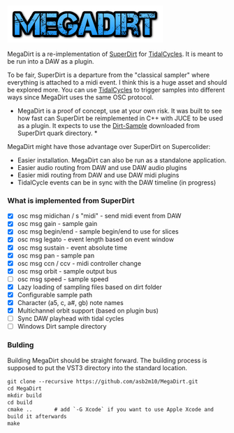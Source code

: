 ![MegaDirt](assets/logo.png)

MegaDirt is a re-implementation of [SuperDirt](https://github.com/musikinformatik/SuperDirt) for [TidalCycles](https://github.com/tidalcycles/tidal). It is meant to be run into a DAW as a plugin.

To be fair, SuperDirt is a departure from the "classical sampler" where everything is attached to a midi event. I think this is a huge asset and should be explored more. You can use [TidalCycles](https://tidalcycles.org) to trigger samples into different ways since MegaDirt uses the same OSC protocol.

* MegaDirt is a proof of concept, use at your own risk. It was built to see how fast can SuperDirt be reimplemented in C++ with JUCE to be used as a plugin. It expects to use the [Dirt-Sample](https://github.com/tidalcycles/Dirt-Samples) downloaded from SuperDirt quark directory. *

MegaDirt might have those advantage over SuperDirt on Supercolider:
* Easier installation. MegaDirt can also be run as a standalone application.
* Easier audio routing from DAW and use DAW audio plugins
* Easier midi routing from DAW and use DAW midi plugins
* TidalCycle events can be in sync with the DAW timeline (in progress)

### What is implemented from SuperDirt

- [x] osc msg midichan / s "midi" - send midi event from DAW
- [x] osc msg gain - sample gain
- [x] osc msg begin/end - sample begin/end to use for slices
- [x] osc msg legato - event length based on event window
- [x] osc msg sustain - event absolute time
- [x] osc msg pan - sample pan
- [x] osc msg ccn / ccv - midi controller change
- [x] osc msg orbit - sample output bus
- [ ] osc msg speed - sample speed
- [x] Lazy loading of sampling files based on dirt folder
- [x] Configurable sample path
- [x] Character (a5, c, a#, gb) note names
- [x] Multichannel orbit support (based on plugin bus)
- [ ] Sync DAW playhead with tidal cycles
- [ ] Windows Dirt sample directory

### Bulding

Building MegaDirt should be straight forward. The building process is supposed to put the VST3 directory into the standard location.

    git clone --recursive https://github.com/asb2m10/MegaDirt.git
    cd MegaDirt
    mkdir build
    cd build
    cmake ..       # add `-G Xcode` if you want to use Apple Xcode and build it afterwards
    make


